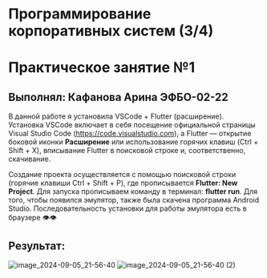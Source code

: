 # Программирование корпоративных систем (3/4)
# Практическое занятие №1
## Выполнял: Кафанова Арина ЭФБО-02-22

В данной работе я установила VSCode + Flutter (расширение). Установка VSCode включает в себя посещение официальной страницы Visual Studio Code (https://code.visualstudio.com), а Flutter — открытие боковой иконки **Расширение** или использование горячих клавиш (Ctrl + Shift + X), вписывание Flutter в поисковой строке и, соответственно, скачивание.

Создание проекта осуществляется с помощью поисковой строки (горячие клавиши Ctrl + Shift + P), где прописывается **Flutter: New Project**. Для запуска прописываем команду в терминал: **flutter run**.
Для того, чтобы появился эмулятор, также была скачена программа Android Studio. Последовательность установки для работы эмулятора есть в браузере 👁👁


## Результат:
![image_2024-09-05_21-56-40](https://github.com/user-attachments/assets/1bcc86ae-435a-49ed-9d31-e093941d8302)
![image_2024-09-05_21-56-40 (2)](https://github.com/user-attachments/assets/0c916b57-9b1e-4004-9a5c-682f6932b280)
